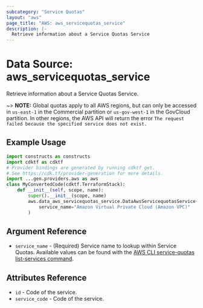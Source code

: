 ```yaml
---
subcategory: "Service Quotas"
layout: "aws"
page_title: "AWS: aws_servicequotas_service"
description: |-
  Retrieve information about a Service Quotas Service
---
```


# Data Source: aws_servicequotas_service

Retrieve information about a Service Quotas Service.

~> **NOTE:** Global quotas apply to all AWS regions, but can only be accessed in `us-east-1` in the Commercial partition or `us-gov-west-1` in the GovCloud partition. In other regions, the AWS API will return the error `The request failed because the specified service does not exist.`

## Example Usage

```python
import constructs as constructs
import cdktf as cdktf
# Provider bindings are generated by running cdktf get.
# See https://cdk.tf/provider-generation for more details.
import ...gen.providers.aws as aws
class MyConvertedCode(cdktf.TerraformStack):
    def __init__(self, scope, name):
        super().__init__(scope, name)
        aws.data_aws_servicequotas_service.DataAwsServicequotasService(self, "example",
            service_name="Amazon Virtual Private Cloud (Amazon VPC)"
        )
```

## Argument Reference

* `service_name` - (Required) Service name to lookup within Service Quotas. Available values can be found with the [AWS CLI service-quotas list-services command](https://docs.aws.amazon.com/cli/latest/reference/service-quotas/list-services.html).

## Attributes Reference

* `id` - Code of the service.
* `service_code` - Code of the service.

<!-- cache-key: cdktf-0.17.0-pre.15 input-2ad0feb37eb853a76435ff13a7d1d39887180d279358485af241478b0dd96ce0 -->